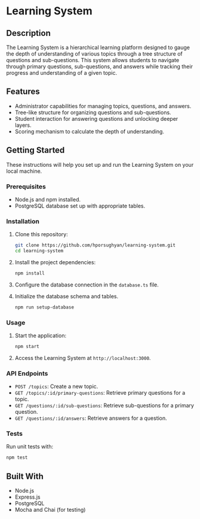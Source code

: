 # Learning System

## Description

The Learning System is a hierarchical learning platform designed to gauge the depth of understanding of various topics through a tree structure of questions and sub-questions. This system allows students to navigate through primary questions, sub-questions, and answers while tracking their progress and understanding of a given topic.

## Features

- Administrator capabilities for managing topics, questions, and answers.
- Tree-like structure for organizing questions and sub-questions.
- Student interaction for answering questions and unlocking deeper layers.
- Scoring mechanism to calculate the depth of understanding.

## Getting Started

These instructions will help you set up and run the Learning System on your local machine.

### Prerequisites

- Node.js and npm installed.
- PostgreSQL database set up with appropriate tables.

### Installation

1. Clone this repository:

   ```bash
   git clone https://github.com/hporsughyan/learning-system.git
   cd learning-system
   ```

2. Install the project dependencies:

   ```bash
   npm install
   ```

3. Configure the database connection in the `database.ts` file.

4. Initialize the database schema and tables.

   ```bash
   npm run setup-database
   ```

### Usage

1. Start the application:

   ```bash
   npm start
   ```

2. Access the Learning System at `http://localhost:3000`.

### API Endpoints

- `POST /topics`: Create a new topic.
- `GET /topics/:id/primary-questions`: Retrieve primary questions for a topic.
- `GET /questions/:id/sub-questions`: Retrieve sub-questions for a primary question.
- `GET /questions/:id/answers`: Retrieve answers for a question.

### Tests

Run unit tests with:

```bash
npm test
```

## Built With

- Node.js
- Express.js
- PostgreSQL
- Mocha and Chai (for testing)
